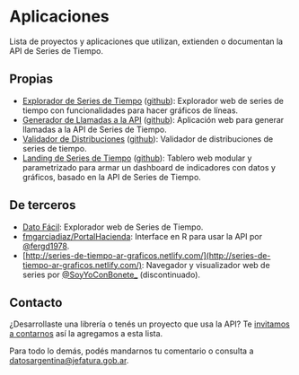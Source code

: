 # Aplicaciones

Lista de proyectos y aplicaciones que utilizan, extienden o documentan la API de Series de Tiempo.

## Propias

* [Explorador de Series de Tiempo](https://datosgobar.github.io/series-tiempo-ar-explorer/) ([github](https://github.com/datosgobar/series-tiempo-ar-explorer)): Explorador web de series de tiempo con funcionalidades para hacer gráficos de líneas.
* [Generador de Llamadas a la API](https://datosgobar.github.io/series-tiempo-ar-call-generator/) ([github](https://github.com/datosgobar/series-tiempo-ar-call-generator)): Aplicación web para generar llamadas a la API de Series de Tiempo.
* [Validador de Distribuciones](https://datosgobar.github.io/series-tiempo-ar-validation/) ([github](github.com/datosgobar/series-tiempo-ar-validation)): Validador de distribuciones de series de tiempo.
* [Landing de Series de Tiempo](http://datosgobar.github.io/series-tiempo-ar-landing) ([github](https://github.com/datosgobar/series-tiempo-ar-landing)): Tablero web modular y parametrizado para armar un dashboard de indicadores con datos y gráficos, basado en la API de Series de Tiempo.

## De terceros

* [Dato Fácil](https://datofacil.org/): Explorador web de Series de Tiempo.
* [fmgarciadiaz/PortalHacienda](https://github.com/fmgarciadiaz/PortalHacienda): Interface en R para usar la API por [@fergd1978](https://twitter.com/fergd1978).
* [http://series-de-tiempo-ar-graficos.netlify.com/](http://series-de-tiempo-ar-graficos.netlify.com/): Navegador y visualizador web de series por [@SoyYoConBonete_](https://twitter.com/SoyYoConBonete_) (discontinuado).

## Contacto

¿Desarrollaste una librería o tenés un proyecto que usa la API? Te [invitamos a contarnos](https://twitter.com/datosgobar) así la agregamos a esta lista.

Para todo lo demás, podés mandarnos tu comentario o consulta a [datosargentina@jefatura.gob.ar](mailto:datosargentina@jefatura.gob.ar).
